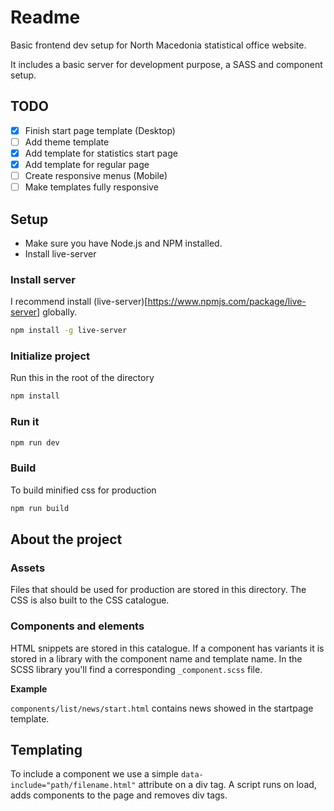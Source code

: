 # Readme

Basic frontend dev setup for North Macedonia statistical office website. 

It includes a basic server for development purpose, a SASS and component setup.

## TODO

- [x] Finish start page template (Desktop)
- [ ] Add theme template
- [x] Add template for statistics start page
- [x] Add template for regular page
- [ ] Create responsive menus (Mobile)
- [ ] Make templates fully responsive

## Setup

- Make sure you have Node.js and NPM installed.
- Install live-server

### Install server

I recommend install (live-server)[https://www.npmjs.com/package/live-server] globally.

```bash
npm install -g live-server
```

### Initialize project

Run this in the root of the directory

```bash
npm install
```

### Run it

```bash
npm run dev
```

### Build

To build minified css for production

```bash
npm run build
```

## About the project

### Assets

Files that should be used for production are stored in this directory. The CSS is also built to the CSS catalogue.

### Components and elements

HTML snippets are stored in this catalogue. If a component has variants it is stored in a library with the component name and template name. In the SCSS library you'll find a corresponding ```_component.scss``` file.

**Example**

```components/list/news/start.html``` contains news showed in the startpage template.

## Templating

To include a component we use a simple ```data-include="path/filename.html"``` attribute on a div tag. A script runs on load, adds components to the page and removes div tags.
